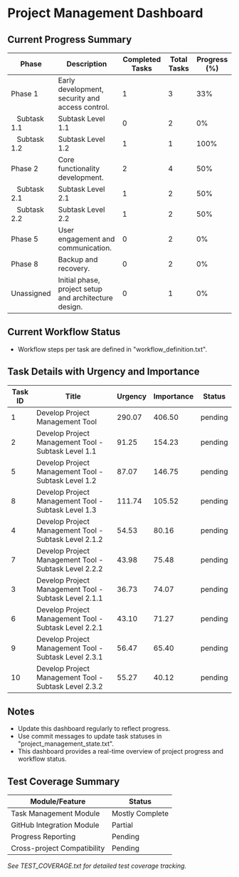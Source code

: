 # Project Management Dashboard

## Current Progress Summary

| Phase   | Description                                | Completed Tasks | Total Tasks | Progress (%) |
|---------|--------------------------------------------|-----------------|-------------|--------------|
| Phase 1 | Early development, security and access control. | 1               | 3           | 33%          |
| &nbsp;&nbsp;&nbsp;Subtask 1.1 | Subtask Level 1.1                        | 0               | 2           | 0%           |
| &nbsp;&nbsp;&nbsp;Subtask 1.2 | Subtask Level 1.2                        | 1               | 1           | 100%         |
| Phase 2 | Core functionality development.             | 2               | 4           | 50%          |
| &nbsp;&nbsp;&nbsp;Subtask 2.1 | Subtask Level 2.1                        | 1               | 2           | 50%          |
| &nbsp;&nbsp;&nbsp;Subtask 2.2 | Subtask Level 2.2                        | 1               | 2           | 50%          |
| Phase 5 | User engagement and communication.          | 0               | 2           | 0%           |
| Phase 8 | Backup and recovery.                         | 0               | 2           | 0%           |
| Unassigned | Initial phase, project setup and architecture design. | 0               | 1           | 0%           |


## Current Workflow Status

- Workflow steps per task are defined in "workflow_definition.txt".

## Task Details with Urgency and Importance

| Task ID | Title | Urgency | Importance | Status |
|---------|-------|---------|------------|--------|
| 1 | Develop Project Management Tool | 290.07 | 406.50 | pending |
| 2 | Develop Project Management Tool - Subtask Level 1.1 | 91.25 | 154.23 | pending |
| 5 | Develop Project Management Tool - Subtask Level 1.2 | 87.07 | 146.75 | pending |
| 8 | Develop Project Management Tool - Subtask Level 1.3 | 111.74 | 105.52 | pending |
| 4 | Develop Project Management Tool - Subtask Level 2.1.2 | 54.53 | 80.16 | pending |
| 7 | Develop Project Management Tool - Subtask Level 2.2.2 | 43.98 | 75.48 | pending |
| 3 | Develop Project Management Tool - Subtask Level 2.1.1 | 36.73 | 74.07 | pending |
| 6 | Develop Project Management Tool - Subtask Level 2.2.1 | 43.10 | 71.27 | pending |
| 9 | Develop Project Management Tool - Subtask Level 2.3.1 | 56.47 | 65.40 | pending |
| 10 | Develop Project Management Tool - Subtask Level 2.3.2 | 55.27 | 40.12 | pending |

## Notes

- Update this dashboard regularly to reflect progress.
- Use commit messages to update task statuses in "project_management_state.txt".
- This dashboard provides a real-time overview of project progress and workflow status.

## Test Coverage Summary

| Module/Feature | Status |
|---------------|--------|
| Task Management Module | Mostly Complete |
| GitHub Integration Module | Partial |
| Progress Reporting | Pending |
| Cross-project Compatibility | Pending |

*See TEST_COVERAGE.txt for detailed test coverage tracking.*
